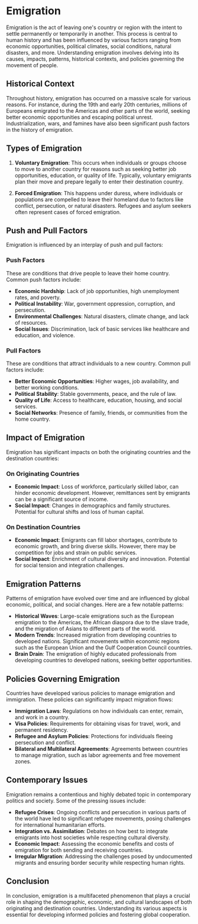 # Emigration

Emigration is the act of leaving one's country or region with the intent to settle permanently or temporarily in another. This process is central to human history and has been influenced by various factors ranging from economic opportunities, political climates, social conditions, natural disasters, and more. Understanding emigration involves delving into its causes, impacts, patterns, historical contexts, and policies governing the movement of people.

## Historical Context

Throughout history, emigration has occurred on a massive scale for various reasons. For instance, during the 19th and early 20th centuries, millions of Europeans emigrated to the Americas and other parts of the world, seeking better economic opportunities and escaping political unrest. Industrialization, wars, and famines have also been significant push factors in the history of emigration.

## Types of Emigration

1. **Voluntary Emigration**: This occurs when individuals or groups choose to move to another country for reasons such as seeking better job opportunities, education, or quality of life. Typically, voluntary emigrants plan their move and prepare legally to enter their destination country.

2. **Forced Emigration**: This happens under duress, where individuals or populations are compelled to leave their homeland due to factors like conflict, persecution, or natural disasters. Refugees and asylum seekers often represent cases of forced emigration.

## Push and Pull Factors

Emigration is influenced by an interplay of push and pull factors:

### Push Factors
These are conditions that drive people to leave their home country. Common push factors include:

- **Economic Hardship**: Lack of job opportunities, high unemployment rates, and poverty.
- **Political Instability**: War, government oppression, corruption, and persecution.
- **Environmental Challenges**: Natural disasters, climate change, and lack of resources.
- **Social Issues**: Discrimination, lack of basic services like healthcare and education, and violence.

### Pull Factors
These are conditions that attract individuals to a new country. Common pull factors include:

- **Better Economic Opportunities**: Higher wages, job availability, and better working conditions.
- **Political Stability**: Stable governments, peace, and the rule of law.
- **Quality of Life**: Access to healthcare, education, housing, and social services.
- **Social Networks**: Presence of family, friends, or communities from the home country.

## Impact of Emigration

Emigration has significant impacts on both the originating countries and the destination countries:

### On Originating Countries
- **Economic Impact**: Loss of workforce, particularly skilled labor, can hinder economic development. However, remittances sent by emigrants can be a significant source of income.
- **Social Impact**: Changes in demographics and family structures. Potential for cultural shifts and loss of human capital.

### On Destination Countries
- **Economic Impact**: Emigrants can fill labor shortages, contribute to economic growth, and bring diverse skills. However, there may be competition for jobs and strain on public services.
- **Social Impact**: Enrichment of cultural diversity and innovation. Potential for social tension and integration challenges.

## Emigration Patterns

Patterns of emigration have evolved over time and are influenced by global economic, political, and social changes. Here are a few notable patterns:

- **Historical Waves**: Large-scale emigrations such as the European emigration to the Americas, the African diaspora due to the slave trade, and the migration of Asians to different parts of the world.
- **Modern Trends**: Increased migration from developing countries to developed nations. Significant movements within economic regions such as the European Union and the Gulf Cooperation Council countries.
- **Brain Drain**: The emigration of highly educated professionals from developing countries to developed nations, seeking better opportunities.

## Policies Governing Emigration

Countries have developed various policies to manage emigration and immigration. These policies can significantly impact migration flows:

- **Immigration Laws**: Regulations on how individuals can enter, remain, and work in a country.
- **Visa Policies**: Requirements for obtaining visas for travel, work, and permanent residency.
- **Refugee and Asylum Policies**: Protections for individuals fleeing persecution and conflict.
- **Bilateral and Multilateral Agreements**: Agreements between countries to manage migration, such as labor agreements and free movement zones.

## Contemporary Issues

Emigration remains a contentious and highly debated topic in contemporary politics and society. Some of the pressing issues include:

- **Refugee Crises**: Ongoing conflicts and persecution in various parts of the world have led to significant refugee movements, posing challenges for international humanitarian efforts.
- **Integration vs. Assimilation**: Debates on how best to integrate emigrants into host societies while respecting cultural diversity.
- **Economic Impact**: Assessing the economic benefits and costs of emigration for both sending and receiving countries.
- **Irregular Migration**: Addressing the challenges posed by undocumented migrants and ensuring border security while respecting human rights.

## Conclusion

In conclusion, emigration is a multifaceted phenomenon that plays a crucial role in shaping the demographic, economic, and cultural landscapes of both originating and destination countries. Understanding its various aspects is essential for developing informed policies and fostering global cooperation.